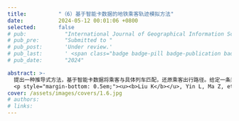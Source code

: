 ```yaml
---
title:          "（6）基于智能卡数据的地铁乘客轨迹模拟方法"
date:           2024-05-12 00:01:06 +0800
selected:       false
# pub:            "International Journal of Geographical Information Science (IJGIS)"
# pub_pre:        "Submitted to "
# pub_post:       'Under review.'
# pub_last:       ' <span class="badge badge-pill badge-publication badge-success">Spotlight</span>'
# pub_date:       "2024"

abstract: >-
  提出一种推导式方法，基于智能卡数据将乘客与具体列车匹配，还原乘客出行路径。给定一条乘客OD出行记录，本研究结合地铁线路图，使用Dijkstra算法搜索时间最短路径来确定个体的出行路径（即经过的站点序列），并据此将个体出行分为非换乘出行、单次换乘出行和多次换乘出行三类。进一步，通过为每个站点定义①进出站步行时间和②换乘步行时间，辅助乘客-列车匹配过程，还原乘客出行路径。
  <p style="margin-bottom: 0.5em;"><u><b>Liu K</b></u>, Yin L, Ma Z, et al. Investigating physical encounters of individuals in urban metro systems with large-scale smart card data[J]. Physica A: Statistical Mechanics and its Applications, 2020: 123398.（中科院二区SCI）<a href='https://doi.org/10.1016/j.physa.2019.123398' target='_blank'>[paper]</a></p>
cover: /assets/images/covers/1.6.jpg
# authors:
# links:
---
```

